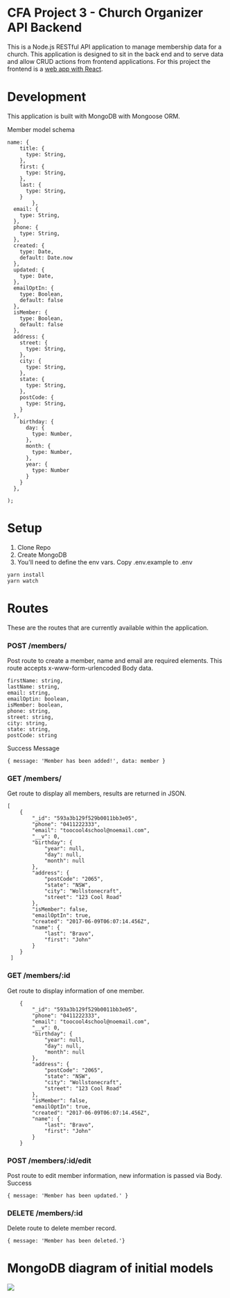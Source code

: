 # CFA Project 3 - Church Organizer API Backend
This is a Node.js RESTful API application to manage membership data for a church. This application is designed to sit in the back end and to serve data and allow CRUD actions from frontend applications. For this project the frontend is a <a href="https://github.com/ethankhoa/CFA-Project3-Organizer-React-Web">web app with React</a>. 

# Development

This application is built with MongoDB with Mongoose ORM. 

Member model schema
```
name: {
    title: {
      type: String,
    },
    first: {
      type: String,
    },
    last: {
      type: String,
    }
        },
  email: {
    type: String,
  },
  phone: {
    type: String,
  },
  created: {
    type: Date,
    default: Date.now
  },
  updated: {
    type: Date,
  },
  emailOptIn: {
    type: Boolean,
    default: false
  },
  isMember: {
    type: Boolean,
    default: false
  },
  address: {
    street: {
      type: String,
    },
    city: {
      type: String,
    },
    state: {
      type: String,
    },
    postCode: {
      type: String,
    }
  },
    birthday: {
      day: {
        type: Number,
      },
      month: {
        type: Number,
      },
      year: {
        type: Number
      }
    }
  },
  
);
```
# Setup
1. Clone Repo
1. Create MongoDB 
1. You'll need to define the env vars. Copy .env.example to .env
```
yarn install
yarn watch
```

# Routes 
These are the routes that are currently available within the application. 

### POST /members/
Post route to create a member, name and email are required elements. This route accepts x-www-form-urlencoded Body data. 
```
firstName: string,
lastName: string,
email: string,
emailOptin: boolean,
isMember: boolean,
phone: string,
street: string,
city: string,
state: string,
postCode: string
```
Success Message 
```
{ message: 'Member has been added!', data: member }
```

### GET /members/
Get route to display all members, results are returned in JSON.
```
[
    {
        "_id": "593a3b129f529b0011bb3e05",
        "phone": "0411222333",
        "email": "toocool4school@noemail.com",
        "__v": 0,
        "birthday": {
            "year": null,
            "day": null,
            "month": null
        },
        "address": {
            "postCode": "2065",
            "state": "NSW",
            "city": "Wollstonecraft",
            "street": "123 Cool Road"
        },
        "isMember": false,
        "emailOptIn": true,
        "created": "2017-06-09T06:07:14.456Z",
        "name": {
            "last": "Bravo",
            "first": "John"
        }
    }
 ]
```

### GET /members/:id
Get route to display information of one member. 
```
    {
        "_id": "593a3b129f529b0011bb3e05",
        "phone": "0411222333",
        "email": "toocool4school@noemail.com",
        "__v": 0,
        "birthday": {
            "year": null,
            "day": null,
            "month": null
        },
        "address": {
            "postCode": "2065",
            "state": "NSW",
            "city": "Wollstonecraft",
            "street": "123 Cool Road"
        },
        "isMember": false,
        "emailOptIn": true,
        "created": "2017-06-09T06:07:14.456Z",
        "name": {
            "last": "Bravo",
            "first": "John"
        }
    }
```

### POST /members/:id/edit
Post route to edit member information, new information is passed via Body.
Success
```
{ message: 'Member has been updated.' }
```

### DELETE /members/:id
Delete route to delete member record.
```
{ message: 'Member has been deleted.'}
```
# MongoDB diagram of initial models
<img src="https://cloudinary.com/console/media_library#/dialog/image/upload/Screen_Shot_2017-07-19_at_4.11.21_PM_xlnahh">
